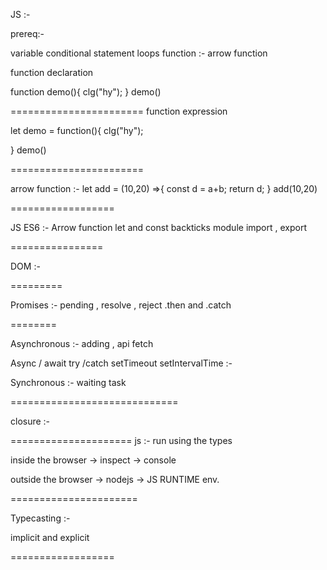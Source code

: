 JS :- 

prereq:-

variable 
conditional statement
loops 
function :-
arrow function 

function declaration

function demo(){
    clg("hy");
}
demo()

=======================
function expression

let demo = function(){
        clg("hy");

}
demo()

=======================

arrow function :- 
let add = (10,20) =>{
    const d = a+b;
   return d;
}
add(10,20)

==================

JS ES6 :- 
Arrow function
let and const 
backticks
module import , export 

================

DOM :- 


=========

Promises :- pending , resolve , reject    .then and .catch

========

Asynchronous :- adding , api fetch

Async / await 
try /catch
setTimeout 
setIntervalTime :- 

Synchronous :- waiting task 

=============================

closure :- 


=====================
js :- run using the types

inside the browser -> inspect -> console 

outside the browser -> nodejs -> JS RUNTIME env.

======================


Typecasting :-

implicit and explicit 

==================










